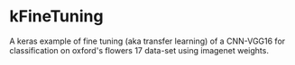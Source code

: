 # kFineTuning
A keras example of fine tuning (aka transfer learning) of a CNN-VGG16 for classification on oxford's flowers 17 data-set using imagenet weights.
